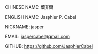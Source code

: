 CHINESE NAME: 葉非爾

ENGLISH NAME: Jasphier P. Cabel

NICKNAME: jasper

EMAIL: jaspercabel@gmail.com

GITHUB: https://github.com/JasphierCabel

